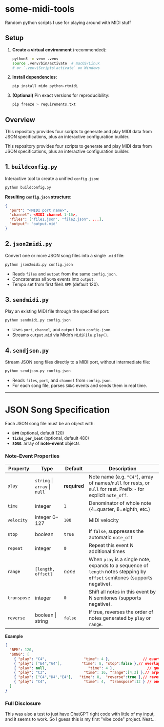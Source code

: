 # some-midi-tools

Random python scripts I use for playing around with MIDI stuff

## Setup

1. **Create a virtual environment** (recommended):

   ```bash
   python3 -m venv .venv
   source .venv/bin/activate  # macOS/Linux
   # or `.venv\Scripts\activate` on Windows
   ```
2. **Install dependencies**:

   ```bash
   pip install mido python-rtmidi
   ```
3. **(Optional)** Pin exact versions for reproducibility:

   ```bash
   pip freeze > requirements.txt
   ```

## Overview

This repository provides four scripts to generate and play MIDI data from JSON specifications, plus an interactive configuration builder.

This repository provides four scripts to generate and play MIDI data from JSON specifications, plus an interactive configuration builder.

## 1. `buildconfig.py`

Interactive tool to create a unified `config.json`:

```bash
python buildconfig.py
```

**Resulting `config.json` structure**:

```json
{
  "port": "<MIDI port name>",
  "channel": <MIDI channel 1-16>,
  "files": ["file1.json", "file2.json", ...],
  "output": "output.mid"
}
```

## 2. `json2midi.py`

Convert one or more JSON song files into a single `.mid` file:

```bash
python json2midi.py config.json
```

* Reads `files` and `output` from the same `config.json`.
* Concatenates all `SONG` events into `output`.
* Tempo set from first file’s `BPM` (default 120).

## 3. `sendmidi.py`

Play an existing MIDI file through the specified port:

```bash
python sendmidi.py config.json
```

* Uses `port`, `channel`, and `output` from `config.json`.
* Streams `output.mid` via Mido’s `MidiFile.play()`.

## 4. `sendjson.py`

Stream JSON song files directly to a MIDI port, without intermediate file:

```bash
python sendjson.py config.json
```

* Reads `files`, `port`, and `channel` from `config.json`.
* For each song file, parses `SONG` events and sends them in real time.

---

# JSON Song Specification

Each JSON song file must be an object with:

* **`BPM`** (optional, default 120)
* **`ticks_per_beat`** (optional, default 480)
* **`SONG`**: array of **note-event** objects

### Note-Event Properties

| Property    | Type                          | Default      | Description                                                                                                               |
| ----------- | ----------------------------- | ------------ | ------------------------------------------------------------------------------------------------------------------------- |
| `play`      | `string` \| `array` \| `null` | **required** | Note name (e.g. `"C4"`), array of names/`null` for rests, or `null` for rest. Prefix `-` for explicit `note_off`.         |
| `time`      | integer                       | `1`          | Denominator of whole note (4=quarter, 8=eighth, etc.)                                                                     |
| `velocity`  | integer 0–127                 | `100`        | MIDI velocity                                                                                                             |
| `stop`      | boolean                       | `true`       | If `false`, suppresses the automatic `note_off`                                                                           |
| `repeat`    | integer                       | `0`          | Repeat this event N additional times                                                                                      |
| `range`     | `[length, offset]`            | *none*       | When `play` is a single note, expands to a sequence of `length` notes stepping by `offset` semitones (supports negative). |
| `transpose` | integer                       | `0`          | Shift all notes in this event by N semitones (supports negative).                                                         |
| `reverse`   | boolean \| string             | `false`      | If true, reverses the order of notes generated by `play` or `range`.                                                      |

**Example**

```json
{
  "BPM": 120,
  "SONG": [
    { "play": "C4",                 "time": 4 },               // quarter-note C
    { "play": ["E4","G4"],         "time": 8, "stop":false },// overlapping eighth-note dyad
    { "play": null,                   "time": 4 },               // quarter rest
    { "play": "C3",                 "time": 16, "range":[4,3] },// arpeggio: C3,E3,G3,B3 (sixteenth)
    { "play": ["C4","D4","E4"],   "time": 8,  "reverse":true },// reversed sequence
    { "play": "C4",                 "time": 4,  "transpose":12 } // one octave up
  ]
}
```

### Full Disclosure

This was also a test to just have ChatGPT right code with little of my input, and it seems to work. So I guess this is my first "vibe code" project. Neat...